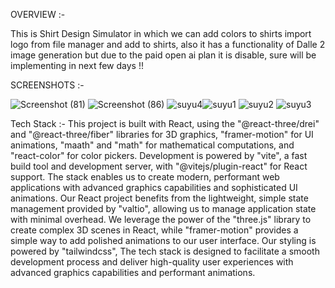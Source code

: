 OVERVIEW :- 

This is Shirt Design Simulator in which we can add colors to shirts import logo from
file manager and add to shirts, also it has  a functionality of Dalle 2 image generation
but due to the paid open ai plan it is disable, sure will be implementing in next few days !!


SCREENSHOTS :- 

![Screenshot (81)](https://user-images.githubusercontent.com/104569186/233343976-78483f61-9feb-425e-abe7-75cf01f5f8e7.png)
![Screenshot (86)](https://user-images.githubusercontent.com/104569186/233344091-a556d1f0-933c-40bf-bbf9-bf3712baa7f7.png)
![suyu4](https://user-images.githubusercontent.com/104569186/233347358-501d483f-ff2c-4ab9-968a-b1608b023415.png)![suyu1](https://user-images.githubusercontent.com/104569186/233347390-2be52b00-dacd-437b-91ef-e6b957e4e1e0.png)
![suyu2](https://user-images.githubusercontent.com/104569186/233347522-00ed94cc-c41b-463d-b9b9-c754bb930c71.png)
![suyu3](https://user-images.githubusercontent.com/104569186/233348148-364be2a9-cccc-4b4d-a423-23925ce36362.png)

Tech Stack :-
This project is built with React, using the "@react-three/drei" and "@react-three/fiber" libraries for 3D graphics, "framer-motion" for UI animations, "maath" and "math" for mathematical computations, and "react-color" for color pickers.
Development is powered by "vite", a fast build tool and development server, with "@vitejs/plugin-react" for React support. 
The stack enables us to create modern, performant web applications with advanced graphics capabilities and sophisticated UI animations.
Our React project benefits from the lightweight, simple state management provided by "valtio", allowing us to manage application state with minimal overhead.
We leverage the power of the "three.js" library to create complex 3D scenes in React, while "framer-motion" provides a simple way to add polished animations to our user interface.
Our styling is powered by "tailwindcss",
The tech stack is designed to facilitate a smooth development process and deliver high-quality user experiences with advanced graphics capabilities and performant animations.
